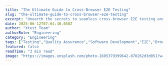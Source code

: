 ```yaml
---
title: "The Ultimate Guide to Cross-Browser E2E Testing"
slug: "the-ultimate-guide-to-cross-browser-e2e-testing"
excerpt: "Unearth the secrets to seamless cross-browser E2E testing and secure your web applications functionality across all platforms. Delve into expert strategies, best practices, and innovative tools that streamline the process, ensuring a flawless user experience irrespective of the browser used. Dont let browser compatibility issues hamper your site performance anymore!"
date: 2025-06-12T07:04:40.058Z
author: "Xtest Team"
authorRole: "Engineering"
category: "Engineering"
tags: ["Testing","Quality Assurance","Software Development","E2E","Browser Testing"]
featured: false
readTime: "3 min read"
image: "https://images.unsplash.com/photo-1605379399642-870262d3d051?w=1200&h=600&fit=crop"
---
```



